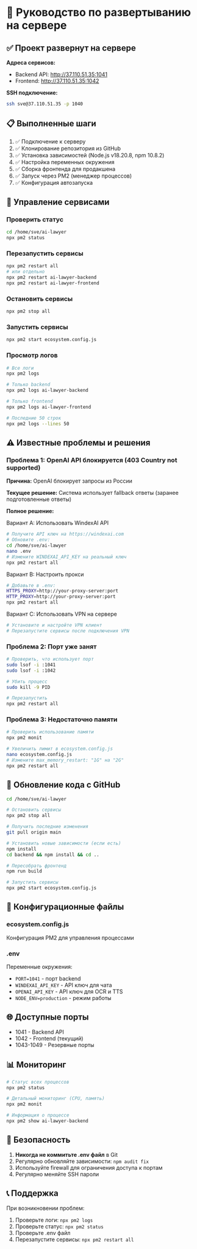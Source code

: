 # 🚀 Руководство по развертыванию на сервере

## ✅ Проект развернут на сервере

**Адреса сервисов:**
- Backend API: http://37.110.51.35:1041
- Frontend: http://37.110.51.35:1042

**SSH подключение:**
```bash
ssh sve@37.110.51.35 -p 1040
```

## 📋 Выполненные шаги

1. ✅ Подключение к серверу
2. ✅ Клонирование репозитория из GitHub
3. ✅ Установка зависимостей (Node.js v18.20.8, npm 10.8.2)
4. ✅ Настройка переменных окружения
5. ✅ Сборка фронтенда для продакшена
6. ✅ Запуск через PM2 (менеджер процессов)
7. ✅ Конфигурация автозапуска

## 🔧 Управление сервисами

### Проверить статус
```bash
cd /home/sve/ai-lawyer
npx pm2 status
```

### Перезапустить сервисы
```bash
npx pm2 restart all
# или отдельно
npx pm2 restart ai-lawyer-backend
npx pm2 restart ai-lawyer-frontend
```

### Остановить сервисы
```bash
npx pm2 stop all
```

### Запустить сервисы
```bash
npx pm2 start ecosystem.config.js
```

### Просмотр логов
```bash
# Все логи
npx pm2 logs

# Только backend
npx pm2 logs ai-lawyer-backend

# Только frontend
npx pm2 logs ai-lawyer-frontend

# Последние 50 строк
npx pm2 logs --lines 50
```

## ⚠️ Известные проблемы и решения

### Проблема 1: OpenAI API блокируется (403 Country not supported)

**Причина:** OpenAI блокирует запросы из России

**Текущее решение:** Система использует fallback ответы (заранее подготовленные ответы)

**Полное решение:**

Вариант A: Использовать WindexAI API
```bash
# Получите API ключ на https://windexai.com
# Обновите .env:
cd /home/sve/ai-lawyer
nano .env
# Измените WINDEXAI_API_KEY на реальный ключ
npx pm2 restart all
```

Вариант B: Настроить прокси
```bash
# Добавьте в .env:
HTTPS_PROXY=http://your-proxy-server:port
HTTP_PROXY=http://your-proxy-server:port
npx pm2 restart all
```

Вариант C: Использовать VPN на сервере
```bash
# Установите и настройте VPN клиент
# Перезапустите сервисы после подключения VPN
```

### Проблема 2: Порт уже занят

```bash
# Проверить, что использует порт
sudo lsof -i :1041
sudo lsof -i :1042

# Убить процесс
sudo kill -9 PID

# Перезапустить
npx pm2 restart all
```

### Проблема 3: Недостаточно памяти

```bash
# Проверить использование памяти
npx pm2 monit

# Увеличить лимит в ecosystem.config.js
nano ecosystem.config.js
# Измените max_memory_restart: "1G" на "2G"
npx pm2 restart all
```

## 🔄 Обновление кода с GitHub

```bash
cd /home/sve/ai-lawyer

# Остановить сервисы
npx pm2 stop all

# Получить последние изменения
git pull origin main

# Установить новые зависимости (если есть)
npm install
cd backend && npm install && cd ..

# Пересобрать фронтенд
npm run build

# Запустить сервисы
npx pm2 start ecosystem.config.js
```

## 📝 Конфигурационные файлы

### ecosystem.config.js
Конфигурация PM2 для управления процессами

### .env
Переменные окружения:
- `PORT=1041` - порт backend
- `WINDEXAI_API_KEY` - API ключ для чата
- `OPENAI_API_KEY` - API ключ для OCR и TTS
- `NODE_ENV=production` - режим работы

## 🌐 Доступные порты

- 1041 - Backend API
- 1042 - Frontend (текущий)
- 1043-1049 - Резервные порты

## 📊 Мониторинг

```bash
# Статус всех процессов
npx pm2 status

# Детальный мониторинг (CPU, память)
npx pm2 monit

# Информация о процессе
npx pm2 show ai-lawyer-backend
```

## 🔐 Безопасность

1. **Никогда не коммитьте .env файл** в Git
2. Регулярно обновляйте зависимости: `npm audit fix`
3. Используйте firewall для ограничения доступа к портам
4. Регулярно меняйте SSH пароли

## 📞 Поддержка

При возникновении проблем:
1. Проверьте логи: `npx pm2 logs`
2. Проверьте статус: `npx pm2 status`
3. Проверьте .env файл
4. Перезапустите сервисы: `npx pm2 restart all`

